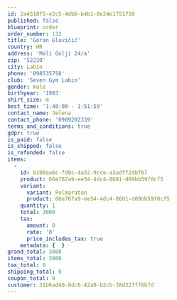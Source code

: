 ```yaml
---
id: 2a4518f5-e2c5-4db6-b4b1-8e24e1751710
published: false
blueprint: order
order_number: 132
title: 'Goran Glavičić'
country: HR
address: 'Mali Golji 24/a'
zip: '52220'
city: Labin
phone: '098535758'
club: 'Seven Gym Labin'
gender: male
birthyear: '1983'
shirt_size: m
best_time: '1:40:00 - 1:51:59'
contact_name: Jelena
contact_phone: '0989202339'
terms_and_conditions: true
gdpr: true
is_paid: false
is_shipped: false
is_refunded: false
items:
  -
    id: b190aa6c-fd9c-4a32-9cce-a3adff2dbf67
    product: 66e767a9-ee34-4dc4-8681-d09bb59f0cf5
    variant:
      variant: Polmaraton
      product: 66e767a9-ee34-4dc4-8681-d09bb59f0cf5
    quantity: 1
    total: 3000
    tax:
      amount: 0
      rate: '0'
      price_includes_tax: true
    metadata: {  }
grand_total: 3000
items_total: 3000
tax_total: 0
shipping_total: 0
coupon_total: 0
customer: 31b6ad40-8dc0-42a9-b2cb-38d227ff6b7d
---
```


